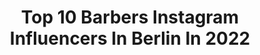 ---
title: Top 10 Barbers Instagram Influencers In Berlin In 2022
description: >-
  Find top barbers Instagram influencers in Berlin in 2022. Most popular hashtags: #berlin #barber #hamburg #frankfurt.
platform: Instagram
hits: 12
text_top: Discover the best Instagram influencers on inBeat.
text_bottom: Our platform aggregates 12 Instagram influencers like this in Berlin, Germany for you to pitch.
profiles:
  - username: "nurii_b"
    fullname: >-
      𝖓𝖚𝖗𝖎•𝕭
    bio: >-
      ๏ 80s HAIR STYLIST / 📍🇩🇪 📩Termine auf Anfrage 👨🏾‍🎨Seminare/ Anfragen Per Dm 📩
    location: "Germany"
    followers: 45865
    engagement: 460
    commentsToLikes: 0.013582
    id: ck5bw5ebgl14i0i11fzmp539z
    verified: false
    hashtags: "#moers, #duisburg, #hairstylist, #newyorkcity"
  - username: "feliecio"
    fullname: >-
      feliecio 🇩🇪🇪🇸
    bio: >-
      Affiliate Link FASHION 📍 BLN
    location: "Germany"
    followers: 176662
    engagement: 110
    commentsToLikes: 0.074312
    id: ck5ciiayxsozu0i11y113mg73
    verified: false
    hashtags: "#highfashionmen, #bochum, #leipzig, #balenciagatriples"
  - username: "k.d.bln"
    fullname: >-
      KAI
    bio: >-
      📍 | Berlin, Germany | 34 y.o. 🎓 | MBA European Management (Finance) 💪🏻 | MyProtein & FitBit athlete 💼 | Entrepreneur & Economist 🗣 | 🇩🇪🇬🇧🇳🇱
    location: "Germany"
    followers: 47743
    engagement: 474
    commentsToLikes: 0.011809
    id: ck8td75il26640j78syq3wfp0
    verified: false
    hashtags: "#picoftheday, #beardedmen, #sun, #hairychest"
  - username: "simoneklimmeck"
    fullname: >-
      S I M O N E  K L I M M E C K
    bio: >-
      Berlin - @chrom__6 books closed / no dm booking@simoneklimmeck.com @barberdts_de pro team
    location: "Germany"
    followers: 76059
    engagement: 501
    commentsToLikes: 0.006119
    id: ck5bz7ejoql3x0i11gvyfeh4b
    verified: false
    hashtags: ""
  - username: "ricke_boss"
    fullname: >-
      🦊إدوار_ كروغر 🦊
    bio: >-
      🐾DEUTSCHLAND (LEIPZIG) 🇩🇪 🐾MODEL (PHOTO)🤳🏼🕶 🐾26 Y. O. 🔞 🐾BLOGGER 🎬 🐾HAIRDRESSER-BARBER💈 🐾PHOTOGRAPHY 📷 🐾🏳️‍🌈 🇪🇸 🇺🇸 🇩🇪 🇷🇺
    location: "Germany"
    followers: 24863
    engagement: 339
    commentsToLikes: 0.041073
    id: ckap0mphtqz5d0i785bpwngy3
    verified: false
    hashtags: "#gay, #iphone, #mask, #likesforlike"
  - username: "freshprince.thebarber"
    fullname: >-
      👑 𝐅𝐑𝐄𝐒𝐇 𝐏𝐑𝐈𝐍𝐂𝐄 𝐓𝐇𝐄 𝐁𝐀𝐑𝐁𝐄𝐑💈
    bio: >-
      𝒟𝑜𝓃‘𝓉 𝒻𝑜𝓁𝓁𝑜𝓌 𝓂𝑒, 𝒻𝑜𝓁𝓁𝑜𝓌 𝒥𝑒𝓈𝓊𝓈. International Master Barber 🇬🇭 🇩🇪 Educator & Trainer @wahlprogermany @wahlpro
    location: "Germany"
    followers: 22365
    engagement: 495
    commentsToLikes: 0.014392
    id: ck0vzbb0l88wg0i19ciz96qal
    verified: false
    hashtags: "#curlstwists, #bundesliga, #blessed, #cornrow"
  - username: "muhammedyue"
    fullname: >-
      Muhammed | Kiel | GoodLifeCrew
    bio: >-
      Snapchat : muhammedyue 👻 YouTuber : GoodLifeCrew 🎥
    location: "Germany"
    followers: 18098
    engagement: 1225
    commentsToLikes: 0.029465
    id: ck14hcljb9n7u0i1952k4qqo5
    verified: false
    hashtags: "#berlin, #deutschememes, #ootd, #sketch"
  - username: "lealiaa"
    fullname: >-
      Lea 🦋
    bio: >-
      🦁🐯 FASHION | HAIR | FOOD 💕Hamburg|Düsseldorf ✉️ lealiaacollab@gmx.de
    location: "Germany"
    followers: 15359
    engagement: 1010
    commentsToLikes: 0.070448
    id: ck134xpkaypd10i193u4x17so
    verified: false
    hashtags: "#modernsalon, #blonde, #curls, #ourportraitdays"
  - username: "lil_monster_cat_"
    fullname: >-
      Vali
    bio: >-
      I want to inspire women to be themselves and feel good about it🇮🇹 ☆ tattooartist @salty_inkcat Dm me for collaboration 💯
    location: "Germany"
    followers: 16607
    engagement: 435
    commentsToLikes: 0.057738
    id: ck6tjfs662mte0j71y9rfn8h2
    verified: false
    hashtags: "#crazytattoos, #wildekatze, #inkedgirl, #smilinggirl"
  - username: "eric_skupien"
    fullname: >-
      𝙀𝙧𝙞𝙘 𝙎𝙠𝙪𝙥𝙞𝙚𝙣 ⭐️
    bio: >-
      📍Stralsund, Germany 🏋🏻‍♂️ Natural Bodybuilding ➡️ supported by @vitalbodyplus
    location: "Germany"
    followers: 20475
    engagement: 433
    commentsToLikes: 0.048741
    id: ck9hamyybd5vy0j78zic2qawl
    verified: false
    hashtags: "#fitness, #traveltheworld, #menshealth, #smileeveryday"
---